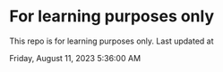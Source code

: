 # For learning purposes only
This repo is for learning purposes only.
Last updated at

Friday, August 11, 2023 5:36:00 AM

